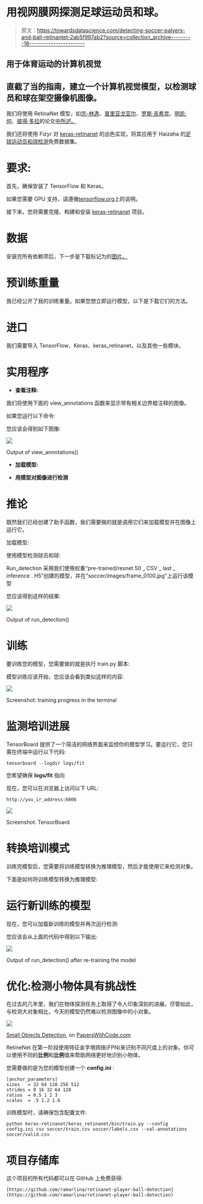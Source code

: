 # 用视网膜网探测足球运动员和球。

> 原文：<https://towardsdatascience.com/detecting-soccer-palyers-and-ball-retinantet-2ab5f997ab2?source=collection_archive---------18----------------------->

## 用于体育运动的计算机视觉

## 直截了当的指南，建立一个计算机视觉模型，以检测球员和球在架空摄像机图像。

我们将使用 RetinaNet 模型，如[宗-林逸](https://arxiv.org/search/cs?searchtype=author&query=Lin%2C+T)、[普里亚戈亚尔](https://arxiv.org/search/cs?searchtype=author&query=Goyal%2C+P)、[罗斯·吉希克](https://arxiv.org/search/cs?searchtype=author&query=Girshick%2C+R)、[明凯·何](https://arxiv.org/search/cs?searchtype=author&query=He%2C+K)、[彼得·多拉](https://arxiv.org/search/cs?searchtype=author&query=Doll%C3%A1r%2C+P)的论文[中所述。](https://arxiv.org/abs/1708.02002)

我们还将使用 Fizyr 对 [keras-retinanet](https://github.com/fizyr/keras-retinanet) 的出色实现，将其应用于 Haizaha 的[足球运动员和球检测](https://haizaha.com/datasets/soccer-player-and-ball-localization)免费数据集。

# **要求**:

首先，确保安装了 TensorFlow 和 Keras。

如果您需要 GPU 支持，请遵循[tensorflow.org](https://www.tensorflow.org/install/gpu)上的说明。

接下来，您将需要克隆、构建和安装 [keras-retinanet](https://github.com/fizyr/keras-retinanet) 项目。

# **数据**

安装完所有依赖项后，下一步是下载标记为的[图片。](https://haizaha.com/datasets/soccer-player-and-ball-localization)

# **预训练重量**

我已经公开了我的训练重量。如果您想立即运行模型，以下是下载它们的方法。

# **进口**

我们需要导入 TensorFlow、Keras、keras_retinanet，以及其他一些模块。

# **实用程序**

*   **查看注释:**

我们将使用下面的 view_annotations 函数来显示带有相关边界框注释的图像。

如果您运行以下命令:

您应该会得到如下图像:

![](img/775aa6f834f5d4156ccf25773162d593.png)

Output of view_annotations()

*   **加载模型:**

*   **用模型对图像进行检测**

# **推论**

既然我们已经创建了助手函数，我们需要做的就是调用它们来加载模型并在图像上运行它。

加载模型:

使用模型检测球员和球:

Run_detection 采用我们使用权重“pre-trained/resnet 50 _ CSV _ last _ inference . H5”创建的模型，并在“soccer/images/frame_0100.jpg”上运行该模型

您应该得到这样的结果:

![](img/e55b1c0eff781fce3b99d6bf873cf927.png)

Output of run_detection()

# **训练**

要训练您的模型，您需要做的就是执行 train.py 脚本:

模型训练应该开始，您应该会看到类似这样的内容:

![](img/fc3fa463535dd40eda42065ca2d91521.png)

Screenshot: training progress in the terminal

# 监测培训进展

TensorBoard 提供了一个简洁的网络界面来监控你的模型学习。要运行它，您只需在终端中运行以下代码:

```
tensorboard --logdir logs/fit
```

您希望确保 **logs/fit** 指向

现在，您可以在浏览器上访问以下 URL:

```
http://you_ir_address:6006
```

![](img/827ab13e582e21956c1377f31273b343.png)

Screenshot: TensorBoard

# **转换培训模式**

训练完模型后，您需要将训练模型转换为推理模型，然后才能使用它来检测对象。

下面是如何将训练模型转换为推理模型:

# 运行新训练的模型

现在，您可以加载新训练的模型并再次运行检测:

您应该会从上面的代码中得到以下输出:

![](img/315103516c19db2c19397434508a6ada.png)

Output of run_detection() after re-training the model

# 优化:检测小物体具有挑战性

在过去的几年里，我们在物体探测任务上取得了令人印象深刻的进展。尽管如此，与检测大对象相比，今天的模型仍然难以检测图像中的小对象。

![](img/240873cd9485b99e76c2cd84c4916994.png)

[Small Objects Detection](https://paperswithcode.com/task/small-object-detection/codeless), on [PapersWithCode.com](https://paperswithcode.com)

RetineNet 在第一阶段使用特征金字塔网络(FPN)来识别不同尺度上的对象。你可以使用不同的**比例**和**比例**值来帮助网络更好地识别小物体。

您需要做的是为您的模型创建一个 **config.ini** :

```
[anchor_parameters] 
sizes   = 32 64 128 256 512 
strides = 8 16 32 64 128 
ratios  = 0.5 1 2 3 
scales  = .5 1.2 1.6
```

训练模型时，请确保包含配置文件:

```
python keras-retinanet/keras_retinanet/bin/train.py --config config.ini csv soccer/train.csv soccer/labels.csv --val-annotations soccer/valid.csv
```

# 项目存储库

这个项目的所有代码都可以在 GitHub 上免费获得:

```
[https://github.com/ramarlina/retinanet-player-ball-detection](https://github.com/ramarlina/retinanet-player-ball-detection)
```